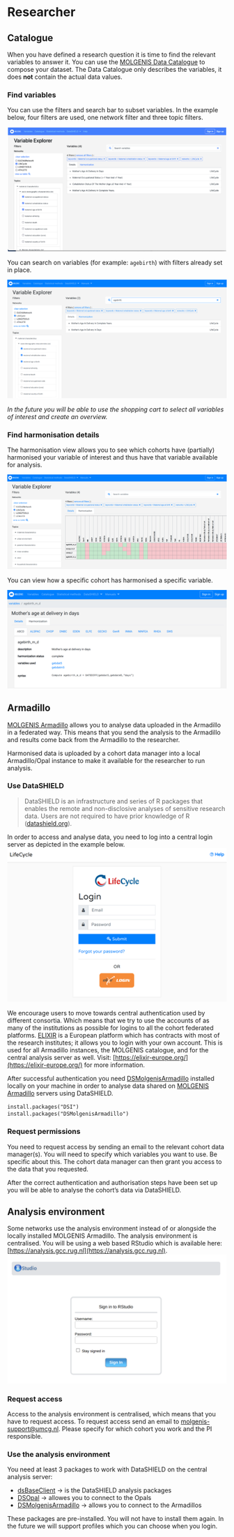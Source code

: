 # Researcher

## Catalogue
When you have defined a research question it is time to find the relevant variables to answer it. You can use the [MOLGENIS Data Catalogue](https://data-catalogue.molgeniscloud.org/catalogue/catalogue/#/explorer/details) to compose your dataset. The Data Catalogue only describes the variables, it does **not** contain the actual data values.
### Find variables
You can use the filters and search bar to subset variables. In the example below, four filters are used, one network filter and three topic filters.

![Variable explorer filters](img/cat_variable-explorer.png)

You can search on variables (for example: `agebirth`) with filters already set in place.

![Variable explorer search](img/cat_search-variables.png)

*In the future you will be able to use the shopping cart to select all variables of interest and create an overview.*


### Find harmonisation details
The harmonisation view allows you to see which cohorts have (partially) harmonised your variable of interest and thus have that variable available for analysis.

![Variable explorer harmonisation specifications](img/cat_harmonisation-specifications.png)

You can view how a specific cohort has harmonised a specific variable.

![Variable explorer cohort harmonisation specification](img/cat_cohort-harmonised-variable.png)

## Armadillo
[MOLGENIS Armadillo](https://github.com/molgenis/molgenis-r-armadillo) allows you to analyse data uploaded in the Armadillo in a federated way. This means that you send the analysis to the Armadillo and results come back from the Armadillo to the researcher.

Harmonised data is uploaded by a cohort data manager into a local Armadillo/Opal instance to make it available for the researcher to run analysis.

### Use DataSHIELD
> DataSHIELD is an infrastructure and series of R packages that enables the remote and non-disclosive analyses of sensitive research data. Users are not required to have prior knowledge of R ([datashield.org](https://www.datashield.org/)).

In order to access and analyse data, you need to log into a central login server as depicted in the example below.
![Armadillo LifeCycle Authentication](img/cat_armadillo-lifecycle-login.png)

We encourage users to move towards central authentication used by different consortia. Which means that we try to use the accounts of as many of the institutions as possible for logins to all the cohort federated platforms. [ELIXIR](https://elixir-europe.org/) is a European platform which has contracts with most of the research institutes; it allows you to login with your own account. This is used for all Armadillo instances, the MOLGENIS catalogue, and for the central analysis server as well. Visit: [https://elixir-europe.org/](https://elixir-europe.org/) for more information.

After successful authentication you need [DSMolgenisArmadillo](https://molgenis.github.io/molgenis-r-datashield/) installed locally on your machine in order to analyse data shared on [MOLGENIS Armadillo](https://github.com/molgenis/molgenis-service-armadillo) servers using DataSHIELD.

    install.packages("DSI")
    install.packages("DSMolgenisArmadillo")

### Request permissions
You need to request access by sending an email to the relevant cohort data manager(s). You will need to specify which variables you want to use. Be specific about this. The cohort data manager can then grant you access to the data that you requested.

After the correct authentication and authorisation steps have been set up you will be able to analyse the cohort’s data via DataSHIELD.

## Analysis environment

Some networks use the analysis environment instead of or alongside the locally installed MOLGENIS Armadillo. The analysis environment is centralised. You will be using a web based RStudio which is available here: [https://analysis.gcc.rug.nl](https://analysis.gcc.rug.nl).
![Rstudio analysis envirioment login](img/cat_rstudio-login.png)
### Request access
Access to the analysis environment is centralised, which means that you have to request access. To request access send an email to [molgenis-support@umcg.nl](mailto:molgenis-support@umcg.nl). Please specify for which cohort you work and the PI responsible.
### Use the analysis environment
You need at least 3 packages to work with DataSHIELD on the central analysis server:
- [dsBaseClient](https://github.com/datashield/dsBaseClient) → is the DataSHIELD analysis packages
- [DSOpal](https://github.com/datashield/DSOpal) → allowes you to connect to the Opals
- [DSMolgenisArmadillo](https://cran.r-project.org/web/packages/DSMolgenisArmadillo/index.html) → allows you to connect to the Armadillos

These packages are pre-installed. You will not have to install them again. In the future we will support profiles which you can choose when you login.
